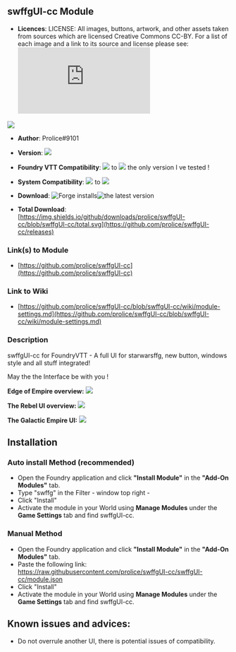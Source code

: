 
## swffgUI-cc Module
* **Licences**:
LICENSE: All images, buttons, artwork, and other assets taken from sources which are licensed Creative Commons CC-BY. For a list of each image and a link to its source and license please see: ![](https://github.com/prolice/swffgUI-cc/blob/swffgUI-cc/ImagesLicences.md)

![](https://github.com/prolice/swffgUI-cc/blob/swffgUI-cc/cc-by.svg)

* **Author**: Prolice#9101
* **Version**: ![](https://img.shields.io/badge/swffgUI--cc-v0.3.3.1-green)
* **Foundry VTT Compatibility**: ![](https://img.shields.io/badge/Foundry-v0.7.6-informational) to ![](https://img.shields.io/badge/Foundry-v0.8.0-informational) the only version I ve tested !
* **System Compatibility**: ![](https://img.shields.io/badge/Starwarsffg-v1.3-orange) to ![](https://img.shields.io/badge/Starwarsffg-v1.4-orange) 
* **Download**: ![Forge installs](https://img.shields.io/badge/dynamic/json?label=Forge%20Installs&query=package.installs&suffix=%25&url=https%3A%2F%2Fforge-vtt.com%2Fapi%2Fbazaar%2Fpackage%2FswffgUI-cc)![the latest version](https://img.shields.io/github/downloads/prolice/swffgUI-cc/latest/total) 

* **Total Download**: [https://img.shields.io/github/downloads/prolice/swffgUI-cc/blob/swffgUI-cc/total.svg](https://github.com/prolice/swffgUI-cc/releases)
 
### Link(s) to Module
* [https://github.com/prolice/swffgUI-cc](https://github.com/prolice/swffgUI-cc)

### Link to Wiki
* [https://github.com/prolice/swffgUI-cc/blob/swffgUI-cc/wiki/module-settings.md](https://github.com/prolice/swffgUI-cc/blob/swffgUI-cc/wiki/module-settings.md)

### Description 
swffgUI-cc for FoundryVTT - A full UI for starwarsffg, new button, windows style and all stuff integrated! 

May the the Interface be with you !

**<BRAND NEW> Edge of Empire overview:**
![](https://raw.githubusercontent.com/prolice/swffgUI-cc/swffgUI-cc/screenshots/EoE-overview.jpg)

**The Rebel UI overview:**
![](https://raw.githubusercontent.com/prolice/swffgUI-cc/swffgUI-cc/screenshots/rebel-overview.jpg)

**The Galactic Empire UI:**
![](https://github.com/prolice/swffgUI-cc/blob/swffgUI-cc/screenshots/empire-overview.jpg)

## Installation
### Auto install Method (recommended)
* Open the Foundry application and click **"Install Module"** in the **"Add-On Modules"** tab.
* Type "swffg" in the Filter - window top right - 
* Click "Install"
* Activate the module in your World using **Manage Modules** under the **Game Settings** tab and find swffgUI-cc.

### Manual Method
* Open the Foundry application and click **"Install Module"** in the **"Add-On Modules"** tab.
* Paste the following link: https://raw.githubusercontent.com/prolice/swffgUI-cc/swffgUI-cc/module.json
* Click "Install" 
* Activate the module in your World using **Manage Modules** under the **Game Settings** tab and find swffgUI-cc.

## Known issues and advices:
* Do not overrule another UI, there is potential issues of compatibility.